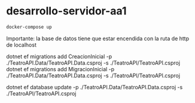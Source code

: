 # desarrollo-servidor-aa1

```bash
docker-compose up
```
Importante: la base de datos tiene que estar encendida con la ruta de http de localhost

dotnet ef migrations add CreacionInicial -p ./TeatroAPI.Data/TeatroAPI.Data.csproj -s ./TeatroAPI/TeatroAPI.csproj
dotnet ef migrations add MigracionInicial -p ./TeatroAPI.Data/TeatroAPI.Data.csproj -s ./TeatroAPI/TeatroAPI.csproj

dotnet ef database update  -p ./TeatroAPI.Data/TeatroAPI.Data.csproj -s ./TeatroAPI/TeatroAPI.csproj